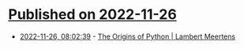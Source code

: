 # [Published on 2022-11-26](index.md)

* [2022-11-26, 08:02:39](https://lobste.rs/s/ijd8h9/origins_python_lambert_meertens) - [The Origins of Python | Lambert Meertens](https://inference-review.com/article/the-origins-of-python)
